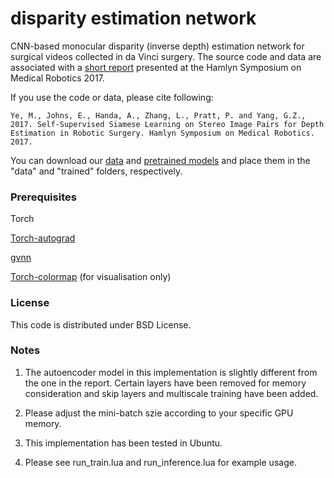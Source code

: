 # disparity estimation network
CNN-based monocular disparity (inverse depth) estimation network for surgical videos collected in da Vinci surgery. The source code and data are associated with a [short report](https://arxiv.org/pdf/1705.08260.pdf) presented at the Hamlyn Symposium on Medical Robotics 2017. 

If you use the code or data, please cite following:

```
Ye, M., Johns, E., Handa, A., Zhang, L., Pratt, P. and Yang, G.Z., 2017. Self-Supervised Siamese Learning on Stereo Image Pairs for Depth Estimation in Robotic Surgery. Hamlyn Symposium on Medical Robotics. 2017.
 ```

You can download our [data]() and [pretrained models]() and place them in the "data" and "trained" folders, respectively.

### Prerequisites ###

Torch

[Torch-autograd](https://github.com/twitter/torch-autograd)

[gvnn](https://github.com/ankurhanda/gvnn)

[Torch-colormap](https://github.com/JannerM/torch-colormap) (for visualisation only)


### License ###

This code is distributed under BSD License.


### Notes ###

1. The autoencoder model in this implementation is slightly different from the one in the report. Certain layers have been removed for memory consideration and skip layers and multiscale training have been added.

2. Please adjust the mini-batch szie according to your specific GPU memory.

3. This implementation has been tested in Ubuntu.

4. Please see run_train.lua and run_inference.lua for example usage.

